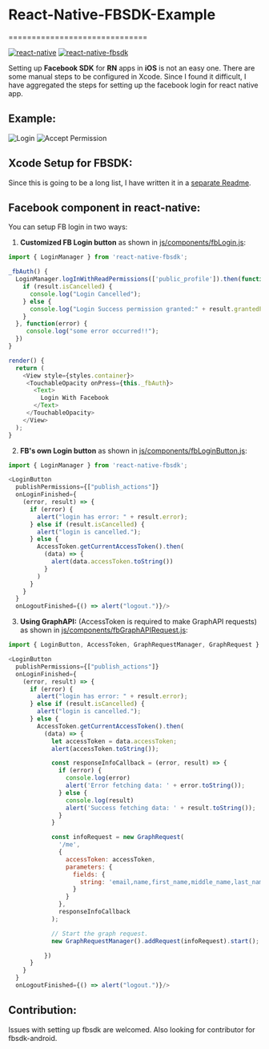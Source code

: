 # React-Native-FBSDK-Example
==============================

[![react-native](https://img.shields.io/badge/react--native-0.42.0-yellow.svg)](https://github.com/facebook/react-native)
[![react-native-fbsdk](https://img.shields.io/badge/react--native--fbsdk-v0.5.0-blue.svg)](https://github.com/facebook/react-native-fbsdk)

Setting up **Facebook SDK** for **RN** apps in **iOS** is not an easy one. There are some manual steps to be configured in Xcode. Since I found it difficult, I have aggregated the steps for setting up the facebook login for react native app.

## Example:

![Login](https://raw.githubusercontent.com/lakshmantgld/react-native-fbsdk-example/master/readmeFiles/Login.png)
![Accept Permission](https://raw.githubusercontent.com/lakshmantgld/react-native-fbsdk-example/master/readmeFiles/Accept%20Permission.png)

## Xcode Setup for FBSDK:

Since this is going to be a long list, I have written it in a [separate Readme]().


## Facebook component in react-native:

You can setup FB login in two ways:
1. **Customized FB Login button** as shown in [js/components/fbLogin.js](https://github.com/lakshmantgld/react-native-fbsdk-example/blob/master/js/components/fbLogin.js):

```js
import { LoginManager } from 'react-native-fbsdk';

_fbAuth() {
  LoginManager.logInWithReadPermissions(['public_profile']).then(function(result) {
    if (result.isCancelled) {
      console.log("Login Cancelled");
    } else {
      console.log("Login Success permission granted:" + result.grantedPermissions);
    }
  }, function(error) {
     console.log("some error occurred!!");
  })
}

render() {
  return (
    <View style={styles.container}>
     <TouchableOpacity onPress={this._fbAuth}>
       <Text>
         Login With Facebook
       </Text>
     </TouchableOpacity>
    </View>
  );
}
```

2. **FB's own Login button** as shown in [js/components/fbLoginButton.js](https://github.com/lakshmantgld/react-native-fbsdk-example/blob/master/js/components/fbLoginButton.js):

```js
import { LoginManager } from 'react-native-fbsdk';

<LoginButton
  publishPermissions={["publish_actions"]}
  onLoginFinished={
    (error, result) => {
      if (error) {
        alert("login has error: " + result.error);
      } else if (result.isCancelled) {
        alert("login is cancelled.");
      } else {
        AccessToken.getCurrentAccessToken().then(
          (data) => {
            alert(data.accessToken.toString())
          }
        )
      }
    }
  }
  onLogoutFinished={() => alert("logout.")}/>
```

3. **Using GraphAPI:** (AccessToken is required to make GraphAPI requests) as shown in [js/components/fbGraphAPIRequest.js](https://github.com/lakshmantgld/react-native-fbsdk-example/blob/master/js/components/fbGraphAPIRequest.js):

```js
import { LoginButton, AccessToken, GraphRequestManager, GraphRequest } from 'react-native-fbsdk';

<LoginButton
  publishPermissions={["publish_actions"]}
  onLoginFinished={
    (error, result) => {
      if (error) {
        alert("login has error: " + result.error);
      } else if (result.isCancelled) {
        alert("login is cancelled.");
      } else {
        AccessToken.getCurrentAccessToken().then(
          (data) => {
            let accessToken = data.accessToken;
            alert(accessToken.toString());

            const responseInfoCallback = (error, result) => {
              if (error) {
                console.log(error)
                alert('Error fetching data: ' + error.toString());
              } else {
                console.log(result)
                alert('Success fetching data: ' + result.toString());
              }
            }

            const infoRequest = new GraphRequest(
              '/me',
              {
                accessToken: accessToken,
                parameters: {
                  fields: {
                    string: 'email,name,first_name,middle_name,last_name'
                  }
                }
              },
              responseInfoCallback
            );

            // Start the graph request.
            new GraphRequestManager().addRequest(infoRequest).start();

          })
      }
    }
  }
  onLogoutFinished={() => alert("logout.")}/>
```

## Contribution:
Issues with setting up fbsdk are welcomed. Also looking for contributor for fbsdk-android. 

